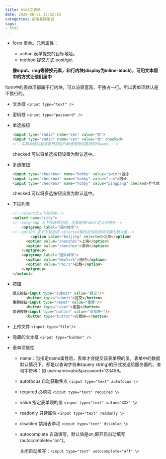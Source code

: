 ```yaml
---
title: html之表单
date: 2020-08-21 13:52:18
categories: 前端基础笔记
tags:
- html
---
```


- form 表单。元素属性：
  - action  表单提交的目标地址。
  - method  提交方式  post/get

  <b>像input、img等替换元素，和行内块(display为inline-block)，可用文本居中的方式让他们居中</b>

form中的表单项都属于行内块，可以设置宽高，不独占一行。所以表单项默认是不换行的。

- 文本框   `<input type="text" />`

- 密码框   `<input type="password" />`

  <!--more-->

- 单选按钮 

  ````html
  <input type="radio" name="sex" value="男">
  <input type="radio" name="sex" value="女" checked>
  <!--实现单选功能需要把同组的单选按钮设置相同的name。-->
  ````

  checked 可以将单选按钮设置为默认选中。

- 多选按钮

  ```html
  <input type="checkbox" name="hobby" value="swim">游泳
  <input type="checkbox" name="hobby" value="run">跑步
  <input type="checkbox" name="hobby" value="pingpang" checked>乒乓球
  ```

  checked 可以将多选按钮设置为默认选中。

- 下拉列表

  ```html
  <!--select定义下拉列表-->
  <select name="city">
  <!--optgroup 为下拉选项分组。注意是用label定义分组名-->
      <optgroup label="国内城市">
  <!--option 定义下拉选项.selected属性将当前选项设置为默认值-->
          <option value="beijing" selected>北京</option>
      	<option value="shanghai">上海</option>
      	<option value="shenzhen">深圳</option>
      </optgroup>
      <optgroup label="国外城市">
      	<option value="NewYork">纽约</option>
      	<option value="Pairs">巴黎</option>
      </optgroup>
  </select>
  ```

- 按钮 

  ```html
  提交按钮<input type="submit" value="提交"/>
  		<button type="submit">提交</button>
  重置按钮<input type="reset" value="重置"/>
  		<button type="reset">重置</button>
  普通按钮<input type="button" value="点我呀~"/>
  		<button type="button">点我呀~</button>
  ```

- 上传文件  `<input type="file"/>`

- 隐藏的文本框  `<input type="hidden" />`

- 表单项属性

  - name：当指定name属性后，表单才会提交该表单项的值。表单中的数据默认情况下，都是以查询字符串(query string)的形式发送给服务器的。查询字符串：如  username=abc&password=123456。

  - autofocus   自动获取焦点  `<input type="text" autofocus \>`

  - required  必填项  `<input type="text" required \>`

  - value  指定表单项的值  `<input type="text" value="XXX" \>`

  - readonly   只读属性  `<input type="text" readonly \>`

  - disabled   禁用表单项  `<input type="text" disabled \>`

  - autocomplete  自动填写，默认值是on,即开启自动填写(autocomplete="on")。  

    关闭自动填写：`<input type="text" autocomplete="off" \>`

